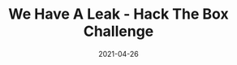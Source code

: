 ---
layout: single
title: '<span class="hackthebox">We Have A Leak - Hack The Box Challenge</span>'
excerpt: "We Have A Leak is a osint challenge from HackTheBox where we will have to find out information about a leak"
date: 2021-04-26
header:
  teaser: /assets/images/htb-writeup-we-have-a-leak/icon.png
  teaser_home_page: true
  image_description: we have a leak hack the box
  icon: /assets/images/hackthebox.webp
  icon_description: hackthebox
categories:
  - hackthebox
  - challenge
tags:
  - osint
toc: true
toc_label: "Content"
toc_sticky: true
show_time: false
layout: encrypted/we-have-a-leak
permalink: "/htb-writeup-we-have-a-leak/"
show_time: false
---